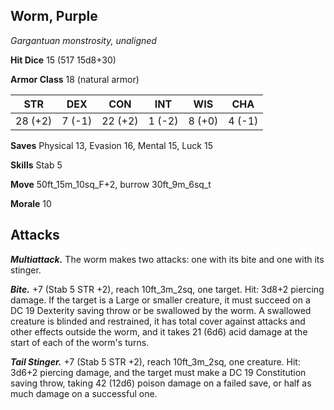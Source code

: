 ## Worm, Purple

*Gargantuan monstrosity, unaligned*

**Hit Dice** 15 (517 15d8+30)

**Armor Class** 18 (natural armor)

| STR     | DEX     | CON     | INT     | WIS     | CHA     |
|---------|---------|---------|---------|---------|---------|
| 28 (+2) |  7 (-1) | 22 (+2) |  1 (-2) |  8 (+0) |  4 (-1) |

**Saves** Physical 13, Evasion 16, Mental 15, Luck 15

**Skills** Stab 5

**Move** 50ft_15m_10sq_F+2, burrow 30ft_9m_6sq_t

**Morale** 10

## Attacks

***Multiattack.*** The worm makes two attacks: one with its bite and one with its stinger.

***Bite.*** +7 (Stab 5 STR +2), reach 10ft_3m_2sq, one target. Hit: 3d8+2 piercing damage. If the target is a Large or smaller creature, it must succeed on a DC 19 Dexterity saving throw or be swallowed by the worm. A swallowed creature is blinded and restrained, it has total cover against attacks and other effects outside the worm, and it takes 21 (6d6) acid damage at the start of each of the worm's turns.

***Tail Stinger.*** +7 (Stab 5 STR +2), reach 10ft_3m_2sq, one creature. Hit: 3d6+2 piercing damage, and the target must make a DC 19 Constitution saving throw, taking 42 (12d6) poison damage on a failed save, or half as much damage on a successful one.

